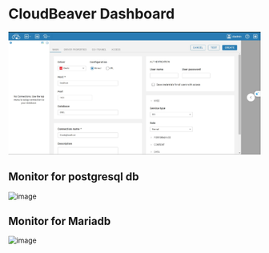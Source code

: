 # CloudBeaver Dashboard
![CloudBeaver Dashboard](dashboadCloudbeaver.jpg)
## Monitor for postgresql db
![image](https://github.com/user-attachments/assets/b90dcc6f-0dea-499a-9a4b-27248a19851a)
## Monitor for Mariadb
![image](https://github.com/user-attachments/assets/7b2e1180-3c55-4975-b489-4dd565cc0276)

